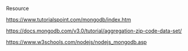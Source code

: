 Resource

https://www.tutorialspoint.com/mongodb/index.htm

https://docs.mongodb.com/v3.0/tutorial/aggregation-zip-code-data-set/

https://www.w3schools.com/nodejs/nodejs_mongodb.asp
